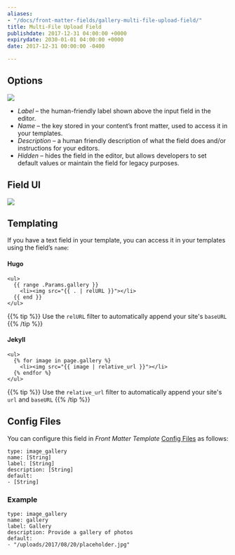 ```yaml
---
aliases:
- "/docs/front-matter-fields/gallery-multi-file-upload-field/"
title: Multi-File Upload Field
publishdate: 2017-12-31 04:00:00 +0000
expirydate: 2030-01-01 04:00:00 +0000
date: 2017-12-31 00:00:00 -0400

---
```

## Options
![](/uploads/2018/01/multi-file-options.png)

* _Label_ – the human-friendly label shown above the input field in the editor.
* _Name_ – the key stored in your content’s front matter, used to access it in your templates.
* _Description_ – a human friendly description of what the field does and/or instructions for your editors.
* _Hidden_ – hides the field in the editor, but allows developers to set default values or maintain the field for legacy purposes.

## Field UI
![](/uploads/2018/01/multi-file-preview.png)

## Templating
If you have a text field in your template, you can access it in your templates using the field’s `name`:

#### Hugo
```
<ul>
  {{ range .Params.gallery }}
    <li><img src="{{ . | relURL }}"></li>
  {{ end }}
</ul>
```

{{% tip %}}
Use the `relURL` filter to automatically append your site's `baseURL`
{{% /tip %}}

#### Jekyll
```
<ul>
  {% for image in page.gallery %}
    <li><img src="{{ image | relative_url }}"></li>
  {% endfor %}
</ul>
```

{{% tip %}}
Use the `relative_url` filter to automatically append your site's `url` and `baseURL`
{{% /tip %}}

## Config Files
You can configure this field in _Front Matter Template_ [Config Files](/docs/settings/config-files/) as follows:

```
type: image_gallery
name: [String]
label: [String]
description: [String]
default:
- [String]
```

### Example
```
type: image_gallery
name: gallery
label: Gallery
description: Provide a gallery of photos
default:
- "/uploads/2017/08/20/placeholder.jpg"
```